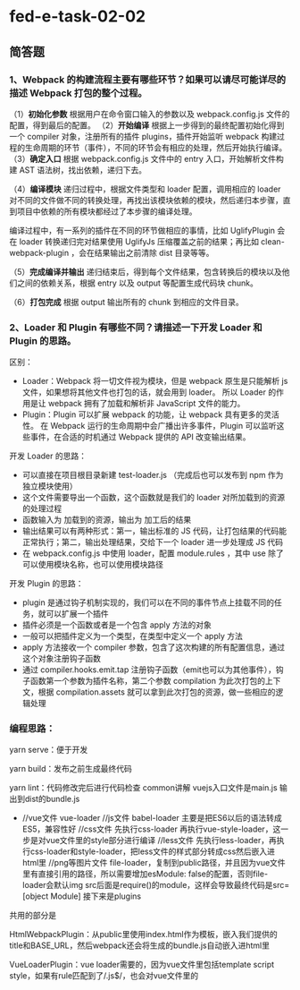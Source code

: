 # fed-e-task-02-02
## 简答题

### 1、Webpack 的构建流程主要有哪些环节？如果可以请尽可能详尽的描述 Webpack 打包的整个过程。

（1）**初始化参数**
根据用户在命令窗口输入的参数以及 webpack.config.js 文件的配置，得到最后的配置。
（2）**开始编译**
根据上一步得到的最终配置初始化得到一个 compiler 对象，注册所有的插件 plugins，插件开始监听 webpack 构建过程的生命周期的环节（事件），不同的环节会有相应的处理，然后开始执行编译。
（3）**确定入口**
根据 webpack.config.js 文件中的 entry 入口，开始解析文件构建 AST 语法树，找出依赖，递归下去。

（4）**编译模块**
递归过程中，根据文件类型和 loader 配置，调用相应的 loader 对不同的文件做不同的转换处理，再找出该模块依赖的模块，然后递归本步骤，直到项目中依赖的所有模块都经过了本步骤的编译处理。

编译过程中，有一系列的插件在不同的环节做相应的事情，比如 UglifyPlugin 会在 loader 转换递归完对结果使用 UglifyJs 压缩覆盖之前的结果；再比如 clean-webpack-plugin ，会在结果输出之前清除 dist 目录等等。

（5）**完成编译并输出**
递归结束后，得到每个文件结果，包含转换后的模块以及他们之间的依赖关系，根据 entry 以及 output 等配置生成代码块 chunk。

（6）**打包完成**
根据 output 输出所有的 chunk 到相应的文件目录。

### 2、Loader 和 Plugin 有哪些不同？请描述一下开发 Loader 和 Plugin 的思路。
区别：

- Loader：Webpack 将一切文件视为模块，但是 webpack 原生是只能解析 js 文件，如果想将其他文件也打包的话，就会用到 loader。 所以 Loader 的作用是让 webpack 拥有了加载和解析非 JavaScript 文件的能力。
- Plugin：Plugin 可以扩展 webpack 的功能，让 webpack 具有更多的灵活性。 在 Webpack 运行的生命周期中会广播出许多事件，Plugin 可以监听这些事件，在合适的时机通过 Webpack 提供的 API 改变输出结果。

开发 Loader 的思路：
- 可以直接在项目根目录新建 test-loader.js （完成后也可以发布到 npm 作为独立模块使用）
- 这个文件需要导出一个函数，这个函数就是我们的 loader 对所加载到的资源的处理过程
- 函数输入为 加载到的资源，输出为 加工后的结果
- 输出结果可以有两种形式：第一，输出标准的 JS 代码，让打包结果的代码能正常执行；第二，输出处理结果，交给下一个 loader 进一步处理成 JS 代码
- 在 webpack.config.js 中使用 loader，配置 module.rules ，其中 use 除了可以使用模块名称，也可以使用模块路径

开发 Plugin 的思路：
- plugin 是通过钩子机制实现的，我们可以在不同的事件节点上挂载不同的任务，就可以扩展一个插件
- 插件必须是一个函数或者是一个包含 apply 方法的对象
- 一般可以把插件定义为一个类型，在类型中定义一个 apply 方法
- apply 方法接收一个 compiler 参数，包含了这次构建的所有配置信息，通过这个对象注册钩子函数
- 通过 compiler.hooks.emit.tap 注册钩子函数（emit也可以为其他事件），钩子函数第一个参数为插件名称，第二个参数 compilation 为此次打包的上下文，根据 compilation.assets 就可以拿到此次打包的资源，做一些相应的逻辑处理
  

### 编程思路：
yarn serve：便于开发

yarn build：发布之前生成最终代码

yarn lint：代码修改完后进行代码检查
common讲解
vuejs入口文件是main.js
输出到dist的bundle.js

- //vue文件 vue-loader
//js文件 babel-loader 主要是把ES6以后的语法转成ES5，兼容性好
//css文件 先执行css-loader 再执行vue-style-loader，这一步是对vue文件里的style部分进行编译
//less文件 先执行less-loader，再执行css-loader和style-loader，把less文件的样式部分转成css然后嵌入进html里
//png等图片文件 file-loader，复制到public路径，并且因为vue文件里有直接引用的路径，所以需要增加esModule: false的配置，否则file-loader会默认img src后面是require()的module，这样会导致最终代码是src=[object Module]
接下来是plugins

共用的部分是

HtmlWebpackPlugin：从public里使用index.html作为模板，嵌入我们提供的title和BASE_URL，然后webpack还会将生成的bundle.js自动嵌入进html里

VueLoaderPlugin：vue loader需要的，因为vue文件里包括template script style，如果有rule匹配到了/.js$/，也会对vue文件里的<script>部分执行，当然style也一样，这就解释了为什么css规则能解析vue文件里的style

### dev的部分
使用webpack-merge会自动合并参数和插件
mode：告诉webpack这是development，不要开启production的各种功能
devtool：使用哪种source map，这里使用cheap-module-source-map，速度要快一些，没有列信息
devServer：给webpack-dev-server的参数，hot: true，支持热更新
new webpack.HotModuleReplacementPlugin()也是为热更新服务的

### prod
mode：告诉webpack是production，开启treeshaking ugilfy功能
